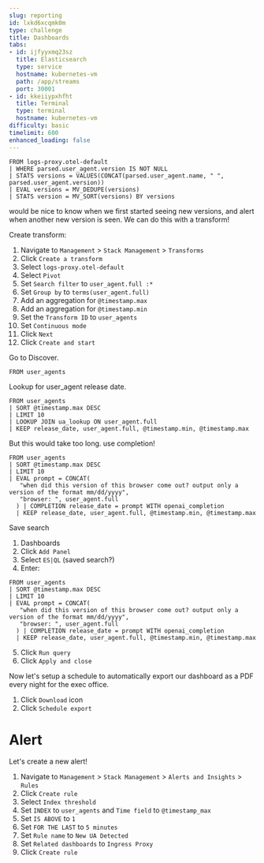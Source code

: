 ```yaml
---
slug: reporting
id: lxkd6xcqmk0m
type: challenge
title: Dashboards
tabs:
- id: ijfyyxmq23sz
  title: Elasticsearch
  type: service
  hostname: kubernetes-vm
  path: /app/streams
  port: 30001
- id: kkeiiypxhfht
  title: Terminal
  type: terminal
  hostname: kubernetes-vm
difficulty: basic
timelimit: 600
enhanced_loading: false
---
```


```
FROM logs-proxy.otel-default
| WHERE parsed.user_agent.version IS NOT NULL
| STATS versions = VALUES(CONCAT(parsed.user_agent.name, " ", parsed.user_agent.version))
| EVAL versions = MV_DEDUPE(versions)
| STATS version = MV_SORT(versions) BY versions
```

would be nice to know when we first started seeing new versions, and alert when another new version is seen.
We can do this with a transform!

Create transform:
1. Navigate to `Management` > `Stack Management` > `Transforms`
2. Click `Create a transform`
3. Select `logs-proxy.otel-default`
4. Select `Pivot`
5. Set `Search filter` to `user_agent.full :*`
5. Set `Group by` to `terms(user_agent.full)`
6. Add an aggregation for `@timestamp.max`
7. Add an aggregation for `@timestamp.min`
8. Set the `Transform ID` to `user_agents`
9. Set `Continuous mode`
9. Click `Next`
10. Click `Create and start`


Go to Discover.

```
FROM user_agents
```

Lookup for user_agent release date.

```
FROM user_agents
| SORT @timestamp.max DESC
| LIMIT 10
| LOOKUP JOIN ua_lookup ON user_agent.full
| KEEP release_date, user_agent.full, @timestamp.min, @timestamp.max
```

But this would take too long. use completion!

```
FROM user_agents
| SORT @timestamp.max DESC
| LIMIT 10
| EVAL prompt = CONCAT(
   "when did this version of this browser come out? output only a version of the format mm/dd/yyyy",
   "browser: ", user_agent.full
  ) | COMPLETION release_date = prompt WITH openai_completion
  | KEEP release_date, user_agent.full, @timestamp.min, @timestamp.max
```

Save search

1. Dashboards
2. Click `Add Panel`
3. Select `ES|QL` (saved search?)
4. Enter:
```
FROM user_agents
| SORT @timestamp.max DESC
| LIMIT 10
| EVAL prompt = CONCAT(
   "when did this version of this browser come out? output only a version of the format mm/dd/yyyy",
   "browser: ", user_agent.full
  ) | COMPLETION release_date = prompt WITH openai_completion
  | KEEP release_date, user_agent.full, @timestamp.min, @timestamp.max
```
5. Click `Run query`
6. Click `Apply and close`

Now let's setup a schedule to automatically export our dashboard as a PDF every night for the exec office.

1. Click `Download` icon
2. Click `Schedule export`

# Alert

Let's create a new alert!

1. Navigate to `Management` > `Stack Management` > `Alerts and Insights` > `Rules`
2. Click `Create rule`
4. Select `Index threshold`
5. Set `INDEX` to `user_agents` and `Time field` to `@timestamp_max`
6. Set `IS ABOVE` to `1`
7. Set `FOR THE LAST` to `5 minutes`
8. Set `Rule name` to `New UA Detected`
9. Set `Related dashboards` to `Ingress Proxy`
10. Click `Create rule`
